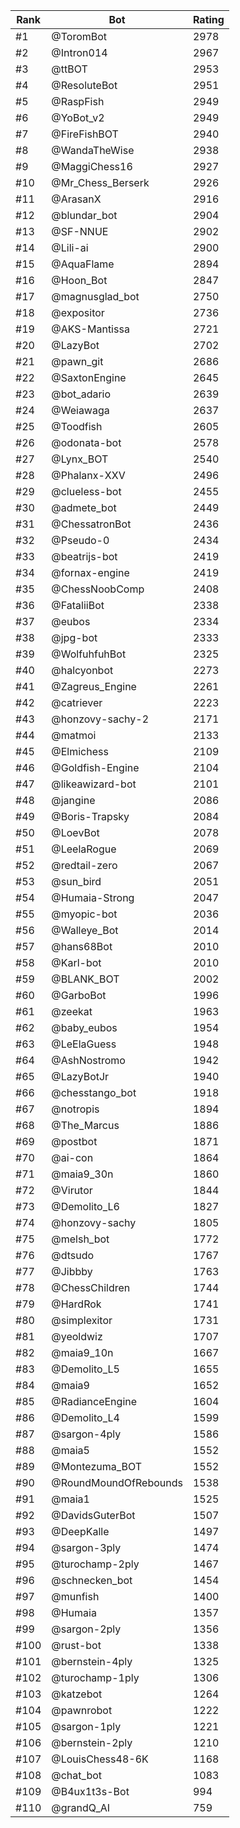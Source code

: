 Rank|Bot|Rating
---|---|---
#1|@ToromBot|2978
#2|@Intron014|2967
#3|@ttBOT|2953
#4|@ResoluteBot|2951
#5|@RaspFish|2949
#6|@YoBot_v2|2949
#7|@FireFishBOT|2940
#8|@WandaTheWise|2938
#9|@MaggiChess16|2927
#10|@Mr_Chess_Berserk|2926
#11|@ArasanX|2916
#12|@blundar_bot|2904
#13|@SF-NNUE|2902
#14|@Lili-ai|2900
#15|@AquaFlame|2894
#16|@Hoon_Bot|2847
#17|@magnusglad_bot|2750
#18|@expositor|2736
#19|@AKS-Mantissa|2721
#20|@LazyBot|2702
#21|@pawn_git|2686
#22|@SaxtonEngine|2645
#23|@bot_adario|2639
#24|@Weiawaga|2637
#25|@Toodfish|2605
#26|@odonata-bot|2578
#27|@Lynx_BOT|2540
#28|@Phalanx-XXV|2496
#29|@clueless-bot|2455
#30|@admete_bot|2449
#31|@ChessatronBot|2436
#32|@Pseudo-0|2434
#33|@beatrijs-bot|2419
#34|@fornax-engine|2419
#35|@ChessNoobComp|2408
#36|@FataliiBot|2338
#37|@eubos|2334
#38|@jpg-bot|2333
#39|@WolfuhfuhBot|2325
#40|@halcyonbot|2273
#41|@Zagreus_Engine|2261
#42|@catriever|2223
#43|@honzovy-sachy-2|2171
#44|@matmoi|2133
#45|@Elmichess|2109
#46|@Goldfish-Engine|2104
#47|@likeawizard-bot|2101
#48|@jangine|2086
#49|@Boris-Trapsky|2084
#50|@LoevBot|2078
#51|@LeelaRogue|2069
#52|@redtail-zero|2067
#53|@sun_bird|2051
#54|@Humaia-Strong|2047
#55|@myopic-bot|2036
#56|@Walleye_Bot|2014
#57|@hans68Bot|2010
#58|@Karl-bot|2010
#59|@BLANK_BOT|2002
#60|@GarboBot|1996
#61|@zeekat|1963
#62|@baby_eubos|1954
#63|@LeElaGuess|1948
#64|@AshNostromo|1942
#65|@LazyBotJr|1940
#66|@chesstango_bot|1918
#67|@notropis|1894
#68|@The_Marcus|1886
#69|@postbot|1871
#70|@ai-con|1864
#71|@maia9_30n|1860
#72|@Virutor|1844
#73|@Demolito_L6|1827
#74|@honzovy-sachy|1805
#75|@melsh_bot|1772
#76|@dtsudo|1767
#77|@Jibbby|1763
#78|@ChessChildren|1744
#79|@HardRok|1741
#80|@simplexitor|1731
#81|@yeoldwiz|1707
#82|@maia9_10n|1667
#83|@Demolito_L5|1655
#84|@maia9|1652
#85|@RadianceEngine|1604
#86|@Demolito_L4|1599
#87|@sargon-4ply|1586
#88|@maia5|1552
#89|@Montezuma_BOT|1552
#90|@RoundMoundOfRebounds|1538
#91|@maia1|1525
#92|@DavidsGuterBot|1507
#93|@DeepKalle|1497
#94|@sargon-3ply|1474
#95|@turochamp-2ply|1467
#96|@schnecken_bot|1454
#97|@munfish|1400
#98|@Humaia|1357
#99|@sargon-2ply|1356
#100|@rust-bot|1338
#101|@bernstein-4ply|1325
#102|@turochamp-1ply|1306
#103|@katzebot|1264
#104|@pawnrobot|1222
#105|@sargon-1ply|1221
#106|@bernstein-2ply|1210
#107|@LouisChess48-6K|1168
#108|@chat_bot|1083
#109|@B4ux1t3s-Bot|994
#110|@grandQ_AI|759
